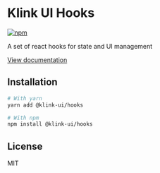 # Klink UI Hooks

[![npm](https://img.shields.io/npm/dm/@klink-ui/hooks)](https://www.npmjs.com/package/@klink-ui/hooks)

A set of react hooks for state and UI management

[View documentation](https://klink-ui.dev/)

## Installation

```bash
# With yarn
yarn add @klink-ui/hooks

# With npm
npm install @klink-ui/hooks
```

## License

MIT
